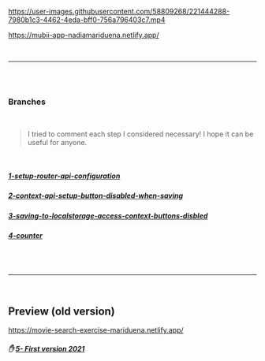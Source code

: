 
 

https://user-images.githubusercontent.com/58809268/221444288-7980b1c3-4462-4eda-bff0-756a796403c7.mp4

https://mubii-app-nadiamariduena.netlify.app/




<br>


---

<br>
<br>

 
###  Branches

<br>

> I tried to comment each step I considered necessary! I hope it can be useful for anyone.

<br>

##### [ 1-setup-router-api-configuration](https://github.com/nadiamariduena/movie-watchlist-reacthooks-context-api/tree/1-setup-router-api-configuration)

##### [2-context-api-setup-button-disabled-when-saving](https://github.com/nadiamariduena/movie-watchlist-reacthooks-context-api/tree/2-context-api-setup-button-disabled-when-saving)

##### [3-saving-to-localstorage-access-context-buttons-disbled](https://github.com/nadiamariduena/movie-watchlist-reacthooks-context-api/tree/3-saving-to-localstorage-access-context-buttons-disbled)

##### [4-counter](https://github.com/nadiamariduena/movie-watchlist-reacthooks-context-api/tree/4-counter)


<br>
<br>

---

<br>


## Preview (old version)

https://movie-search-exercise-mariduena.netlify.app/



##### ✋ [5- First version 2021](https://github.com/nadiamariduena/movie-watchlist-reacthooks-context-api/tree/default-0-app)
